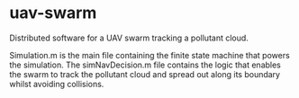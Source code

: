 # uav-swarm
Distributed software for a UAV swarm tracking a pollutant cloud.

Simulation.m is the main file containing the finite state machine that powers the simulation. The simNavDecision.m file contains the logic that enables the swarm to track the pollutant cloud and spread out along its boundary whilst avoiding collisions.
